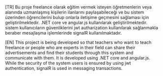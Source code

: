 [TR]
Bu proje freelance olarak eğitim vermek isteyen öğretmenlerin veya alanında uzmanlaşmış kişilerin ilanlarını paylaşabileceği ve bu sistem üzerinden öğrencilerini bulup onlarla iletişime geçmesini sağlaması için geliştirilmektedir. .NET core ve angular.js kullanılarak geliştirilmektedir. sistem kullanıcıların güvenliklerini jwt autharization kullanılarak sağlanmakla beraber mesajlaşma işlemlerinde signalR kullanılmaktadır.

[EN]
This project is being developed so that teachers who want to teach freelance or people who are experts in their field can share their advertisements and find their students through this system and communicate with them. It is developed using .NET core and angular.js. While the security of the system users is ensured by using jwt authentication, signalR is used in messaging transactions.
